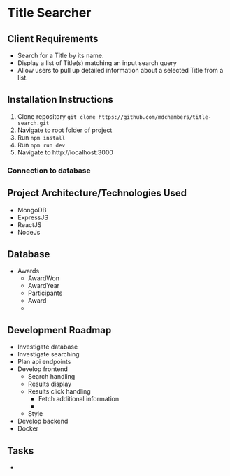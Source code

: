 # Title Searcher

## Client Requirements

* Search for a Title by its name.
* Display a list of Title(s) matching an input search query
* Allow users to pull up detailed information about a selected Title from a list.

## Installation Instructions

1. Clone repository `git clone https://github.com/mdchambers/title-search.git`
2. Navigate to root folder of project
3. Run `npm install`
4. Run `npm run dev`
5. Navigate to http://localhost:3000

### Connection to database



## Project Architecture/Technologies Used

* MongoDB
* ExpressJS
* ReactJS
* NodeJs

## Database

* Awards
  * AwardWon
  * AwardYear
  * Participants
  * Award
  * 

## Development Roadmap

* Investigate database
* Investigate searching
* Plan api endpoints
* Develop frontend
  * Search handling
  * Results display
  * Results click handling
    * Fetch additional information
    * 
  * Style
* Develop backend
* Docker

## Tasks

* 

